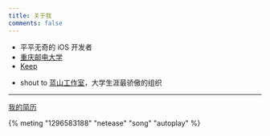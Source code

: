 ```yaml
---
title: 关于我
comments: false
---
```


- 平平无奇的 iOS 开发者
- [重庆邮电大学][1]
- [Keep][2]

* shout to [蓝山工作室][3]，大学生涯最骄傲的组织

---



[我的简历][4]



{% meting "1296583188" "netease" "song" "autoplay" %}



[1]: http://www.cqupt.edu.cn/  "重庆邮电大学"
[2]: https://www.keep.com/ "Keep"
[3]: http://lanshan.studio/  "蓝山工作室"
[4]: http://luoyangcan.github.io/resume  "简历"

